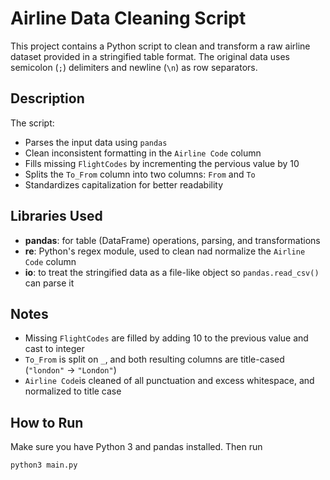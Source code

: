 # Airline Data Cleaning Script

This project contains a Python script to clean and transform a raw airline dataset provided in a stringified table format.
The original data uses semicolon (`;`) delimiters and newline (`\n`) as row separators.

## Description

The script:

- Parses the input data using `pandas`
- Clean inconsistent formatting in the `Airline Code` column
- Fills missing `FlightCodes` by incrementing the pervious value by 10
- Splits the `To_From` column into two columns: `From` and `To`
- Standardizes capitalization for better readability

## Libraries Used

- **pandas**: for table (DataFrame) operations, parsing, and transformations
- **re**: Python's regex module, used to clean nad normalize the `Airline Code` column
- **io**: to treat the stringified data as a file-like object so `pandas.read_csv()` can parse it

## Notes

- Missing `FlightCodes` are filled by adding 10 to the previous value and cast to integer
- `To_From` is split on `_`, and both resulting columns are title-cased (`"london"` -> `"London"`)
- `Airline Code`is cleaned of all punctuation and excess whitespace, and normalized to title case

## How to Run

Make sure you have Python 3 and pandas installed. Then run

```bash
python3 main.py
```

